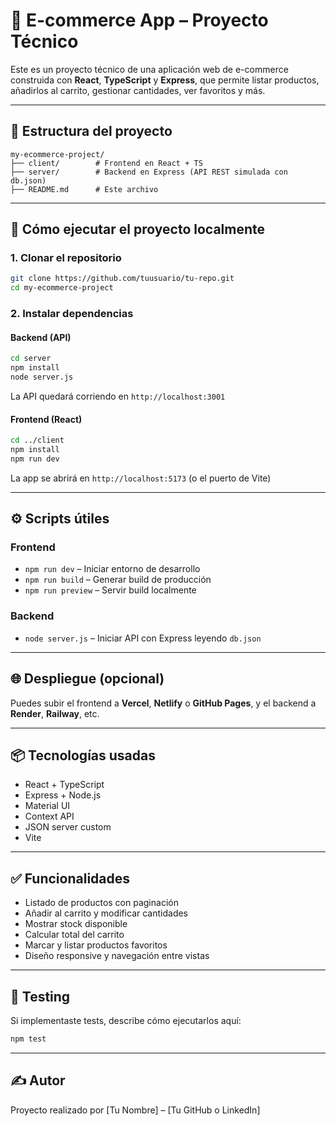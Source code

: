 
# 🛒 E-commerce App – Proyecto Técnico

Este es un proyecto técnico de una aplicación web de e-commerce construida con **React**, **TypeScript** y **Express**, que permite listar productos, añadirlos al carrito, gestionar cantidades, ver favoritos y más.

---

## 📁 Estructura del proyecto

```
my-ecommerce-project/
├── client/        # Frontend en React + TS
├── server/        # Backend en Express (API REST simulada con db.json)
├── README.md      # Este archivo
```

---

## 🚀 Cómo ejecutar el proyecto localmente

### 1. Clonar el repositorio

```bash
git clone https://github.com/tuusuario/tu-repo.git
cd my-ecommerce-project
```

### 2. Instalar dependencias

#### Backend (API)
```bash
cd server
npm install
node server.js
```

La API quedará corriendo en `http://localhost:3001`

#### Frontend (React)
```bash
cd ../client
npm install
npm run dev
```

La app se abrirá en `http://localhost:5173` (o el puerto de Vite)

---

## ⚙️ Scripts útiles

### Frontend
- `npm run dev` – Iniciar entorno de desarrollo
- `npm run build` – Generar build de producción
- `npm run preview` – Servir build localmente

### Backend
- `node server.js` – Iniciar API con Express leyendo `db.json`

---

## 🌐 Despliegue (opcional)

Puedes subir el frontend a **Vercel**, **Netlify** o **GitHub Pages**, y el backend a **Render**, **Railway**, etc.

---

## 📦 Tecnologías usadas

- React + TypeScript
- Express + Node.js
- Material UI
- Context API
- JSON server custom
- Vite

---

## ✅ Funcionalidades

- Listado de productos con paginación
- Añadir al carrito y modificar cantidades
- Mostrar stock disponible
- Calcular total del carrito
- Marcar y listar productos favoritos
- Diseño responsive y navegación entre vistas

---

## 🧪 Testing

Si implementaste tests, describe cómo ejecutarlos aquí:

```bash
npm test
```

---

## ✍️ Autor

Proyecto realizado por [Tu Nombre] – [Tu GitHub o LinkedIn]
